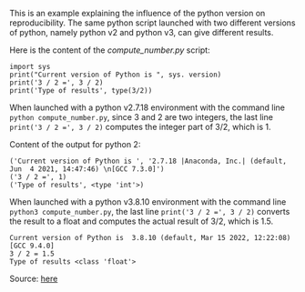 This is an example explaining the influence of the python version on reproducibility. The same python script launched with two different versions of python, namely python v2 and python v3, can give different results. 

Here is the content of the *compute_number.py* script: 

```
import sys
print("Current version of Python is ", sys. version)
print('3 / 2 =', 3 / 2)
print('Type of results', type(3/2))
```

When launched with a python v2.7.18 environment with the command line `python compute_number.py`, since 3 and 2 are two integers, the last line `print('3 / 2 =', 3 / 2)` computes the integer part of $3/2$, which is 1.

Content of the output for python 2:
```
('Current version of Python is ', '2.7.18 |Anaconda, Inc.| (default, Jun  4 2021, 14:47:46) \n[GCC 7.3.0]')
('3 / 2 =', 1)
('Type of results', <type 'int'>)
```
When launched with a python v3.8.10 environment with the command line `python3 compute_number.py`, the last line `print('3 / 2 =', 3 / 2)` converts the result to a float and computes the actual result of $3/2$, which is $1.5$.

```
Current version of Python is  3.8.10 (default, Mar 15 2022, 12:22:08) 
[GCC 9.4.0]
3 / 2 = 1.5
Type of results <class 'float'>
```

Source: [here](https://www.w3schools.blog/python-3-vs-python-2-differences)

